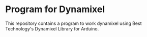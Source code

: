 # Program for Dynamixel


This repository contains a program to work dynamixel using Best Technology's
 Dynamixel Library for Arduino.
